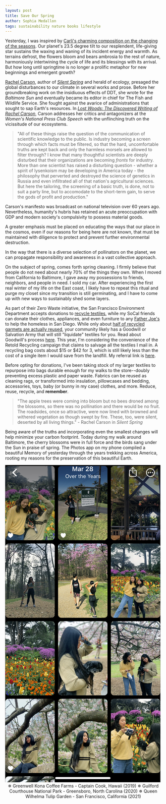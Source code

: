 ```yaml
---
layout: post
title: Save Our Spring
author: Sophia Medallon
tags: sustainability nature books lifestyle
---
```


Yesterday, I was inspired by [Carli's charming composition on the changing of the seasons](https://solariachip.github.io/spring/). Our planet's 23.5 degree tilt to our resplendent, life-giving star sustains the waxing and waning of its incident energy and warmth. As terrains defrost, the flowers bloom and bears ambrosia to the rest of nature, harmoniously intertwining the cycle of life and its blessings with its arrival. But how long until springtime is no longer a prolific metaphor for new beginnings and emergent growth? 

[Rachel Carson](https://www.newyorker.com/magazine/2018/03/26/the-right-way-to-remember-rachel-carson), author of [*Silent Spring*](https://www.rachelcarson.org/silent-spring) and herald of ecology, presaged the global disturbances to our climate in several works and prose. Before her groundbreaking work on the insidiuous effects of DDT, she wrote for the *Baltimore Sun* and eventually became its editor in chief for The Fish and Wildlife Service. She fought against the avarice of administrations that sought to sap Earth's resources. In [*Lost Woods: The Discovered Writing of Rachel Carson*](http://www.lindalear.com/lost_woods__the_discovered_writing_of_rachel_carson_27236.htm), Carson addresses her critics and antagonizers at the *Women's National Press Club Speech* with the unflinching truth on the vicissitude of our ecosystems.

> "All of these things raise the question of the communication of scientific knowledge to the public. Is industry becoming a screen through which facts must be filtered, so that the hard, uncomfortable truths are kept back and only the harmless morsels are allowed to filter through? I know that many thoughtful scientists are deeply disturbed that their organizations are becoming *fronts* for industry. More than one scientist has raised a disturbing question - whether a spirit of lysenkoism may be developing in America today - the philosophy that perverted and destroyed the science of genetics in Russia and even infiltrated all of that nation's agricultural sciences. But here the tailoring, the screening of a basic truth, is done, not to suit a party line, but to accomodate to the short-term gain, to serve the gods of profit and production."

Carson's manifesto was broadcast on national television over 60 years ago. Nevertheless, humanity's hubris has retained an acute preoccupation with GDP and modern society's compulsivity to possess material goods.

A greater emphasis must be placed on educating the ways that our place in the cosmos, even if our reasons for being here are not known, that must be maintained with diligence to protect and prevent further environmental destruction.

In the way that there is a diverse selection of pollinators on the planet, we can propagate responsibility and awareness in a vast collective approach.

On the subject of spring, comes forth spring cleaning.
I firmly believe that people do not need about nearly 70% of the things they own. When I moved from California to Baltimore, I gave away my possessions to friends, neighbors, and people in need. I sold my car. After experiencing the first real winter of my life on the East coast, I likely have to repeat this ritual and purge my closet since my transition is still germinating, and I have to come up with new ways to sustainably shed some layers.

As part of their Zero Waste initiative, the San Francisco Environment Department accepts donations to [recycle textiles](https://sfenvironment.org/textiles), while my SoCal friends can donate their clothes, appliances, and even furniture to any [Father Joe's](https://my.neighbor.org/take-action/donate-goods/) to help the homeless in San Diego. 
While only about [half of recycled garmets are actually reused](https://www.liveabout.com/how-garment-recycling-works-2877992), your community likely has a Goodwill or Salvation Army that will still "liquidate" textiles for you. Read about Goodwill's process [here](https://www.huffpost.com/entry/what-does-goodwill-do-with-your-clothes_n_57e06b96e4b0071a6e092352). 
This year, I'm considering the convenience of the Retold Recycling campaign that claims to salvage all the textiles I mail in. A recycling bag costs about $15 or $42 for 3, which is still likely less than the cost of a single item I would save from the landfill. My referral link is [here](https://www.talkable.com/x/JcpCkv).

Before opting for donations, I've been taking stock of my larger textiles to repurpose into bags durable enough for my walks to the store--doubly preventing excess plastic and paper waste. Fabrics can be reused as cleaning rags, or transformed into insulation, pillowcases and bedding, accessories, toys, baby (or bunny in my case) clothes, and more. Reduce, reuse, recycle, and **remember**. 

> "The apple trees were coming into bloom but no bees droned among the blossoms, so there was no pollination and there would be no fruit. The roadsides, once so attractive, were now lined with browned and withered vegetation as though swept by fire. These, too, were silent, deserted by all living things." - Rachel Carson in *Silent Spring*

Being aware of the truths and incorporating even the smallest changes will help minimize your carbon footprint. Today during my walk around Baltimore, the cherry blossoms were in full force and the birds sang under the Sun in praise of spring. The Photos app on my phone compiled a beautiful Memory of yesterday through the years trekking across America, rooting my reasons for the preservation of this beautiful Earth.

<img src='/images/IMG_9283.jpg'>
<center>✵ Greenwell Kona Coffee Farms - Captain Cook, Hawaii (2019)
✵ Guilford Courthouse National Park - Greensboro, North Carolina (2020)
✵ Queen Wilhelma Tulip Garden - San Francisco, California (2021) 
<br><br/></center>
